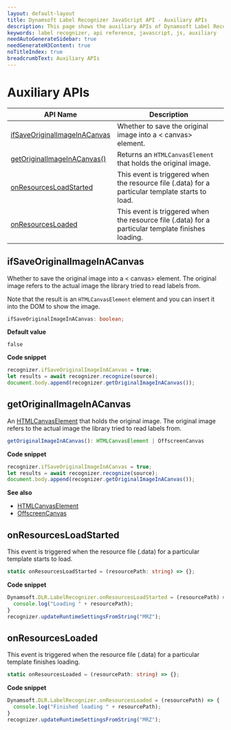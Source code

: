```yaml
---
layout: default-layout
title: Dynamsoft Label Recognizer JavaScript API - Auxiliary APIs
description: This page shows the auxiliary APIs of Dynamsoft Label Recognizer JavaScript SDK.
keywords: label recognizer, api reference, javascript, js, auxiliary
needAutoGenerateSidebar: true
needGenerateH3Content: true
noTitleIndex: true
breadcrumbText: Auxiliary APIs
---
```


# Auxiliary APIs

| API Name | Description |
|---|---|
| [ifSaveOriginalImageInACanvas](#ifsaveoriginalimageinacanvas) | Whether to save the original image into a &lt; canvas&gt; element. |
| [getOriginalImageInACanvas()](#getoriginalimageinacanvas) | Returns an `HTMLCanvasElement` that holds the original image. |
| [onResourcesLoadStarted](#onresourcesloadstarted) | This event is triggered when the resource file (.data) for a particular template starts to load. |
| [onResourcesLoaded](#onresourcesloaded) | This event is triggered when the resource file (.data) for a particular template finishes loading. |

## ifSaveOriginalImageInACanvas

Whether to save the original image into a &lt; canvas&gt; element. The original image refers to the actual image the library tried to read labels from.

Note that the result is an `HTMLCanvasElement` element and you can insert it into the DOM to show the image.

```typescript
ifSaveOriginalImageInACanvas: boolean;
```

**Default value**

 `false`

**Code snippet**

```js
recognizer.ifSaveOriginalImageInACanvas = true;
let results = await recognizer.recognize(source);
document.body.append(recognizer.getOriginalImageInACanvas());
```

## getOriginalImageInACanvas

An [HTMLCanvasElement](https://developer.mozilla.org/en-US/docs/Web/API/Canvas) that holds the original image. The original image refers to the actual image the library tried to read labels from.

```typescript
getOriginalImageInACanvas(): HTMLCanvasElement | OffscreenCanvas
```

**Code snippet**

```js
recognizer.ifSaveOriginalImageInACanvas = true;
let results = await recognizer.recognize(source);
document.body.append(recognizer.getOriginalImageInACanvas());
```

**See also**

* [HTMLCanvasElement](https://developer.mozilla.org/en-US/docs/Web/API/HTMLCanvasElement)
* [OffscreenCanvas](https://developer.mozilla.org/en-US/docs/Web/API/OffscreenCanvas)

## onResourcesLoadStarted

This event is triggered when the resource file (.data) for a particular template starts to load.

```typescript
static onResourcesLoadStarted = (resourcePath: string) => {};
```

**Code snippet**

```js
Dynamsoft.DLR.LabelRecognizer.onResourcesLoadStarted = (resourcePath) => {
  console.log("Loading " + resourcePath);
}
recognizer.updateRuntimeSettingsFromString("MRZ");
```

## onResourcesLoaded

This event is triggered when the resource file (.data) for a particular template finishes loading.

```typescript
static onResourcesLoaded = (resourcePath: string) => {};
```

**Code snippet**

```js
Dynamsoft.DLR.LabelRecognizer.onResourcesLoaded = (resourcePath) => {
  console.log("Finished loading " + resourcePath);
}
recognizer.updateRuntimeSettingsFromString("MRZ");
```
